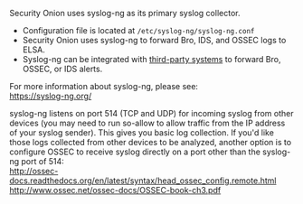 Security Onion uses syslog-ng as its primary syslog collector.

* Configuration file is located at `/etc/syslog-ng/syslog-ng.conf`
* Security Onion uses syslog-ng to forward Bro, IDS, and OSSEC logs to ELSA.
* Syslog-ng can be integrated with [third-party systems](https://github.com/Security-Onion-Solutions/security-onion/wiki/ThirdPartyIntegration) to forward Bro, OSSEC, or IDS alerts.

For more information about syslog-ng, please see:  
https://syslog-ng.org/

syslog-ng listens on port 514 (TCP and UDP) for incoming syslog from other devices (you may need to run so-allow to allow traffic from the IP address of your syslog sender).  This gives you basic log collection.  If you'd like those logs collected from other devices to be analyzed, another option is to configure OSSEC to receive syslog directly on a port other than the syslog-ng port of 514:  
http://ossec-docs.readthedocs.org/en/latest/syntax/head_ossec_config.remote.html  
http://www.ossec.net/ossec-docs/OSSEC-book-ch3.pdf